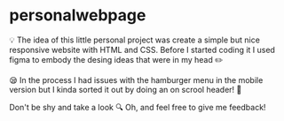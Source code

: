 # personalwebpage
💡 The idea of this little personal project was create a simple but nice responsive website with HTML and CSS. Before I started coding it I used figma to embody the desing ideas that were in my head ✏️


😪 In the process I had issues with the hamburger menu in the mobile version but I kinda sorted it out by doing an on scrool header! 💪

Don't be shy and take a look 🔍  Oh, and feel free to give me feedback!

